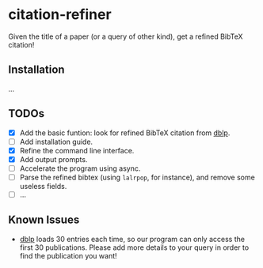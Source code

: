 # citation-refiner
Given the title of a paper (or a query of other kind), get a refined BibTeX citation!

## Installation

...

## TODOs

* [x] Add the basic funtion: look for refined BibTeX citation from [dblp](https://dblp.org/).
* [ ] Add installation guide.
* [x] Refine the command line interface.
* [x] Add output prompts.
* [ ] Accelerate the program using async.
* [ ] Parse the refined bibtex (using `lalrpop`, for instance), and remove some useless fields.
* [ ] ...

## Known Issues

* [dblp](https://dblp.org/) loads 30 entries each time, so our program can only access the first 30 publications. Please add more details to your query in order to find the publication you want!
